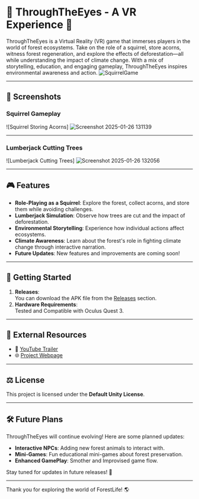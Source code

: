 # 🌲 ThroughTheEyes - A VR Experience 🌳

ThroughTheEyes is a Virtual Reality (VR) game that immerses players in the world of forest ecosystems. Take on the role of a squirrel, store acorns, witness forest regeneration, and explore the effects of deforestation—all while understanding the impact of climate change. With a mix of storytelling, education, and engaging gameplay, ThroughTheEyes inspires environmental awareness and action.
![SquirrelGame](https://github.com/user-attachments/assets/225fa61e-bf15-40de-ad0b-c9d0a34a8b74)


---

## 📸 Screenshots  

### Squirrel Gameplay  
![Squirrel Storing Acorns] ![Screenshot 2025-01-26 131139](https://github.com/user-attachments/assets/bc650f07-d4a4-4365-a654-edd64a3db85a)

---

### Lumberjack Cutting Trees  
![Lumberjack Cutting Trees] ![Screenshot 2025-01-26 132056](https://github.com/user-attachments/assets/b6d7cd39-7c7d-42ae-970d-ace57d58de33)


---

## 🎮 Features  

- **Role-Playing as a Squirrel**: Explore the forest, collect acorns, and store them while avoiding challenges.  
- **Lumberjack Simulation**: Observe how trees are cut and the impact of deforestation.  
- **Environmental Storytelling**: Experience how individual actions affect ecosystems.  
- **Climate Awareness**: Learn about the forest's role in fighting climate change through interactive narration.  
- **Future Updates**: New features and improvements are coming soon!


---

## 🚀 Getting Started  

1. **Releases**:  
   You can download the APK file from the [Releases](https://github.com/yourusername/ForestLife/releases) section.  
2. **Hardware Requirements**:  
   Tested and Compatible with Oculus Quest 3.  

---

## 🔗 External Resources  

- 🎥 [YouTube Trailer]((https://www.youtube.com/watch?v=eVVe0a9YCi0))  
- 🌐 [Project Webpage]((https://surya-veera02.github.io/AgricHackathon/))  

---

## ⚖️ License  

This project is licensed under the **Default Unity License**.  

---

## 🛠 Future Plans  

ThroughTheEyes will continue evolving! Here are some planned updates:  
- **Interactive NPCs**: Adding new forest animals to interact with.  
- **Mini-Games**: Fun educational mini-games about forest preservation.  
- **Enhanced GamePlay**: Smother and Improvised game flow. 

Stay tuned for updates in future releases! 🎉  


---

Thank you for exploring the world of ForestLife! 🌎
